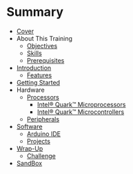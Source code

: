 # Summary

* [Cover](README.md)
* About This Training
   * [Objectives](documentation/Objectives.md)
   * [Skills](documentation/Skills.md)
   * [Prerequisites](documentation/Prerequisites.md)
* [Introduction](documentation/Introduction.md)
   * [Features](documentation/Features.md)
* [Getting Started](documentation/GettingStarted.md)
* Hardware
   * [Processors](documentation/Processor.md)
       * [Intel® Quark™ Microprocessors](documentation/IntelQuarkMicroprocessors.md)
       * [Intel® Quark™ Microcontrollers](documentation/IntelQuarkMicrocontrollers.md)
   * [Peripherals](documentation/Peripherals.md)
* [Software](documentation/Software.md)
   * [Arduino IDE](documentation/ArduinoIde.md)
   * [Projects](documentation/Projects.md)
* [Wrap-Up](documentation/WrapUp.md)
   * [Challenge](documentation/Challenge.md)
* [SandBox](documentation/Sandbox.md)

